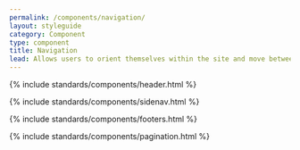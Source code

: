 ```yaml
---
permalink: /components/navigation/
layout: styleguide
category: Component
type: component
title: Navigation
lead: Allows users to orient themselves within the site and move between pages.
---
```


{% include standards/components/header.html %}

{% include standards/components/sidenav.html %}

{% include standards/components/footers.html %}

{% include standards/components/pagination.html %}

